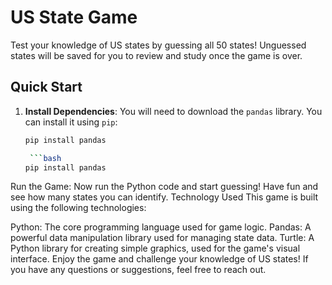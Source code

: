 # US State Game


Test your knowledge of US states by guessing all 50 states! Unguessed states will be saved for you to review and study once the game is over.

## Quick Start

1. **Install Dependencies**: You will need to download the `pandas` library. You can install it using `pip`:

   ```bash
   pip install pandas

    ```bash
   pip install pandas
Run the Game: Now run the Python code and start guessing! Have fun and see how many states you can identify.
Technology Used
This game is built using the following technologies:

Python: The core programming language used for game logic.
Pandas: A powerful data manipulation library used for managing state data.
Turtle: A Python library for creating simple graphics, used for the game's visual interface.
Enjoy the game and challenge your knowledge of US states! If you have any questions or suggestions, feel free to reach out.
